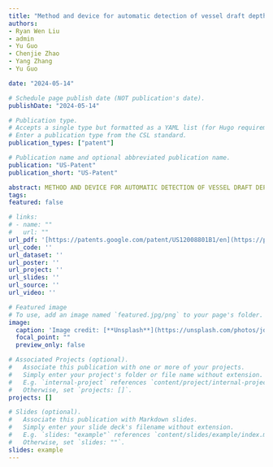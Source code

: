 ```yaml
---
title: "Method and device for automatic detection of vessel draft depth"
authors:
- Ryan Wen Liu
- admin
- Yu Guo
- Chenjie Zhao
- Yang Zhang
- Yu Guo

date: "2024-05-14"

# Schedule page publish date (NOT publication's date).
publishDate: "2024-05-14"

# Publication type.
# Accepts a single type but formatted as a YAML list (for Hugo requirements).
# Enter a publication type from the CSL standard.
publication_types: ["patent"]

# Publication name and optional abbreviated publication name.
publication: "US-Patent"
publication_short: "US-Patent"

abstract: METHOD AND DEVICE FOR AUTOMATIC DETECTION OF VESSEL DRAFT DEPTH
tags:
featured: false

# links:
# - name: ""
#   url: ""
url_pdf: '[https://patents.google.com/patent/US12008801B1/en](https://patentimages.storage.googleapis.com/b8/6a/60/6f8107423de8a9/US11981403.pdf)'
url_code: ''
url_dataset: ''
url_poster: ''
url_project: ''
url_slides: ''
url_source: ''
url_video: ''

# Featured image
# To use, add an image named `featured.jpg/png` to your page's folder. 
image:
  caption: 'Image credit: [**Unsplash**](https://unsplash.com/photos/jdD8gXaTZsc)'
  focal_point: ""
  preview_only: false

# Associated Projects (optional).
#   Associate this publication with one or more of your projects.
#   Simply enter your project's folder or file name without extension.
#   E.g. `internal-project` references `content/project/internal-project/index.md`.
#   Otherwise, set `projects: []`.
projects: []

# Slides (optional).
#   Associate this publication with Markdown slides.
#   Simply enter your slide deck's filename without extension.
#   E.g. `slides: "example"` references `content/slides/example/index.md`.
#   Otherwise, set `slides: ""`.
slides: example
---
```

